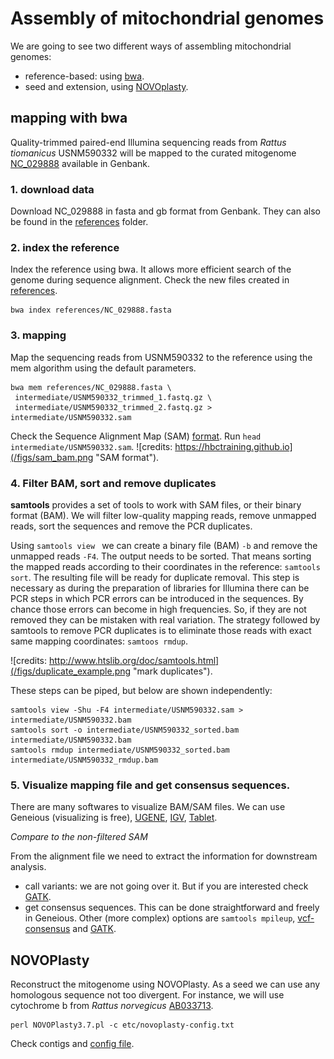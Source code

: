 # Assembly of mitochondrial genomes

We are going to see two different ways of assembling mitochondrial genomes:
+ reference-based: using [bwa](https://github.com/lh3/bwa).
+ seed and extension, using [NOVOplasty](https://github.com/ndierckx/NOVOPlasty).

## mapping with **bwa**

Quality-trimmed paired-end Illumina sequencing reads from *Rattus tiomanicus* USNM590332 will be mapped to the curated mitogenome [NC_029888](https://www.ncbi.nlm.nih.gov/nucleotide/NC_029888.1) available in Genbank.

### 1. download data
Download NC_029888 in fasta and gb format from Genbank. They can also be found in the [references](/references) folder.

### 2. index the reference
Index the reference using bwa. It allows more efficient search of the genome during sequence alignment. Check the new files created in [references](/references).

```
bwa index references/NC_029888.fasta
```
### 3. mapping
Map the sequencing reads from USNM590332 to the reference using the mem algorithm using the default parameters.

```
bwa mem references/NC_029888.fasta \
 intermediate/USNM590332_trimmed_1.fastq.gz \
 intermediate/USNM590332_trimmed_2.fastq.gz > intermediate/USNM590332.sam
```
Check the Sequence Alignment Map (SAM) [format](https://samtools.github.io/hts-specs/SAMv1.pdf). Run `head intermediate/USNM590332.sam`.
![credits: https://hbctraining.github.io](/figs/sam_bam.png "SAM format").

### 4. Filter BAM, sort and remove duplicates

**samtools** provides a set of tools to work with SAM files, or their binary format (BAM).
We will filter low-quality mapping reads, remove unmapped reads, sort the sequences and remove the PCR duplicates.

Using `samtools view ` we can create a binary file (BAM) `-b` and remove the unmapped reads `-F4`. The output needs to be sorted. That means sorting the mapped reads according to their coordinates in the reference: `samtools sort`. The resulting file will be ready for duplicate removal. This step is necessary as during the preparation of libraries for Illumina there can be PCR steps in which PCR errors can be introduced in the sequences. By chance those errors can become in high frequencies. So, if they are not removed they can be mistaken with real variation. The strategy followed by samtools to remove PCR duplicates is to eliminate those reads with exact same mapping coordinates: `samtoos rmdup`.

![credits: http://www.htslib.org/doc/samtools.html](/figs/duplicate_example.png "mark duplicates").

These steps can be piped, but below are shown independently:
```
samtools view -Shu -F4 intermediate/USNM590332.sam > intermediate/USNM590332.bam
samtools sort -o intermediate/USNM590332_sorted.bam intermediate/USNM590332.bam
samtools rmdup intermediate/USNM590332_sorted.bam intermediate/USNM590332_rmdup.bam
```

### 5. Visualize mapping file and get consensus sequences.

There are many softwares to visualize BAM/SAM files. We can use Geneious (visualizing is free), [UGENE](http://ugene.net/), [IGV](https://software.broadinstitute.org/software/igv/download), [Tablet](https://ics.hutton.ac.uk/tablet/download-tablet/).

*Compare to the non-filtered SAM*

From the alignment file we need to extract the information for downstream analysis.
+ call variants: we are not going over it. But if you are interested check [GATK](https://gatk.broadinstitute.org/hc/en-us/categories/360002302312).
+ get consensus sequences. This can be done straightforward and freely in Geneious. Other (more complex) options are `samtools mpileup`, [vcf-consensus](http://vcftools.sourceforge.net/perl_module.html#vcf-consensus) and [GATK](https://gatk.broadinstitute.org/hc/en-us/articles/360037594571-FastaAlternateReferenceMaker).

## NOVOPlasty
Reconstruct the mitogenome using NOVOPlasty. As a seed we can use any homologous sequence not too divergent.
For instance, we will use cytochrome b from *Rattus norvegicus* [AB033713](https://www.ncbi.nlm.nih.gov/nuccore/AB033713).
```
perl NOVOPlasty3.7.pl -c etc/novoplasty-config.txt
```
Check contigs and [config file](/etc/novoplasty-config.txt).
